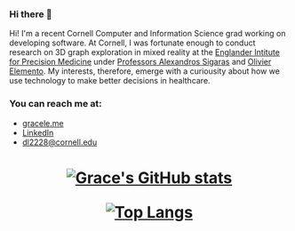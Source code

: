 ### Hi there 👋

Hi! I'm a recent Cornell Computer and Information Science grad working on developing software. At Cornell, I was fortunate enough to conduct research on 3D graph exploration in mixed reality at the [Englander Intitute for Precision Medicine](https://eipm.weill.cornell.edu/) under [Professors Alexandros Sigaras](https://eipm.weill.cornell.edu/team/alex-sigaras/) and [Olivier Elemento](https://eipm.weill.cornell.edu/team/olivier-elemento-3/). My interests, therefore, emerge with a curiousity about how we use technology to make better decisions in healthcare.

### You can reach me at:
- [gracele.me](https://www.gracele.me/)
- [LinkedIn](https://www.linkedin.com/in/grace-le-536139100/)
- dl2228@cornell.edu

<h1 align="center">


[![Grace's GitHub stats](https://github-readme-stats.vercel.app/api?username=lpqdao)](https://github.com/lpqdao/github-readme-stats)


[![Top Langs](https://github-readme-stats.vercel.app/api/top-langs/?username=lpqdao)](https://github.com/lpqdao/github-readme-stats)

</h1>
<!--
**lpqdao/lpqdao** is a ✨ _special_ ✨ repository because its `README.md` (this file) appears on your GitHub profile.

Here are some ideas to get you started:

- 🔭 I’m currently working on ...
- 🌱 I’m currently learning ...
- 👯 I’m looking to collaborate on ...
- 🤔 I’m looking for help with ...
- 💬 Ask me about ...
- 📫 How to reach me: ...
- 😄 Pronouns: ...
- ⚡ Fun fact: ...
-->
